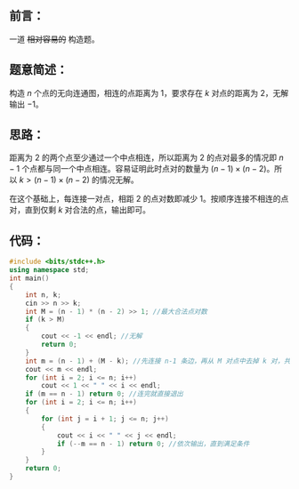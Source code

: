 ## 前言：
一道 ~~相对容易的~~ 构造题。
## 题意简述：
构造 $n$ 个点的无向连通图，相连的点距离为 $1$，要求存在 $k$ 对点的距离为 $2$，无解输出 $-1$。
## 思路：
距离为 $2$ 的两个点至少通过一个中点相连，所以距离为 $2$ 的点对最多的情况即 $n-1$ 个点都与同一个中点相连。容易证明此时点对的数量为 $(n-1)\times(n-2)$。所以 $k>(n-1)\times(n-2)$ 的情况无解。

在这个基础上，每连接一对点，相距 $2$ 的点对数即减少 $1$。按顺序连接不相连的点对，直到仅剩 $k$ 对合法的点，输出即可。
## 代码：
```cpp
#include <bits/stdc++.h>
using namespace std;
int main()
{
	int n, k;
	cin >> n >> k;
	int M = (n - 1) * (n - 2) >> 1; //最大合法点对数 
	if (k > M)
	{
		cout << -1 << endl; //无解 
		return 0;
	}
	int m = (n - 1) + (M - k); //先连接 n-1 条边，再从 M 对点中去掉 k 对，共 (n-1)+(M-k) 条边 
	cout << m << endl;
	for (int i = 2; i <= n; i++)
		cout << 1 << " " << i << endl;
	if (m == n - 1) return 0; //连完就直接退出 
	for (int i = 2; i <= n; i++)
	{
		for (int j = i + 1; j <= n; j++)
		{
			cout << i << " " << j << endl;
			if (--m == n - 1) return 0; //依次输出，直到满足条件 
		}
	}
	return 0;
}
```